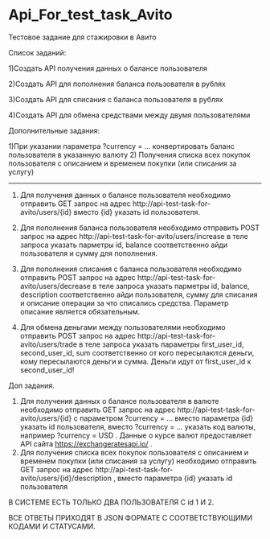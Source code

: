 # Api_For_test_task_Avito
 
Тестовое задание для стажировки в Авито

Список заданий:

1)Создать API получения данных о балансе пользователя

2)Создать API для пополнения баланса пользователя в рублях

3)Создать API для списания с баланса пользователя в рублях

4)Создать API для обмена средствами между двумя пользователями

Дополнительные задания:

1)При указании параметра ?currency = ... конвертировать баланс пользователя в указанную валюту
2) Получения списка всех покупок пользователя с описанием и временем покупки (или списания за услугу)

---------

1. Для получения данных о балансе пользователя необходимо отправить GET запрос на адрес http://api-test-task-for-avito/users/{id}
вместо {id} указать id пользователя.

2. Для пополнения баланса пользователя необходимо отправить POST запрос на адрес http://api-test-task-for-avito/users/increase
в теле запроса указать парметры id, balance соответственно айди пользователя и сумму для пополнения. 

3. Для пополнения списания с баланса пользователя необходимо отправить POST запрос на адрес http://api-test-task-for-avito/users/decrease
в теле запроса указать парметры id, balance, description соответственно айди пользователя, сумму для списания и описание операции за что списались средства. 
Параметр описание является обязательным.

4. Для обмена деньгами между пользователями необходимо отправить POST запрос на адрес http://api-test-task-for-avito/users/trade
в теле запроса указать параметры first_user_id, second_user_id, sum соответственно от кого пересылаются деньги, кому пересылаются деньги и сумма.
Деньги идут от first_user_id к second_user_id!

Доп задания.
1. Для получения данных о балансе пользователя в валюте необходимо отправить GET запрос на адрес http://api-test-task-for-avito/users/{id}
   с параметром ?currency = ... вместо параметра {id} указать id пользователя, вместо ?currency = ... указать код валюты, например ?currency = USD .
Данные о курсе валют предоставляет API сайта https://exchangeratesapi.io/ .
2. Для получения списка всех покупок пользователя с описанием и временем покупки (или списания за услугу) необходимо отправить
GET запрос на адрес http://api-test-task-for-avito/users/{id}/description , вместо параметра {id} указать id пользователя

В СИСТЕМЕ ЕСТЬ ТОЛЬКО ДВА ПОЛЬЗОВАТЕЛЯ С id 1 И 2. 

ВСЕ ОТВЕТЫ ПРИХОДЯТ В JSON ФОРМАТЕ С СООТВЕТСТВУЮЩИМИ КОДАМИ И СТАТУСАМИ.
